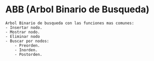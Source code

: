 # ABB (Arbol Binario de Busqueda)

	Arbol Binario de busqueda con las funciones mas comunes:
	- Insertar nodo.
	- Mostrar nodo.
	- Eliminar nodo
	- Buscar por nodos:
		- Preorden.
		- Inorden.
		- Postorden.